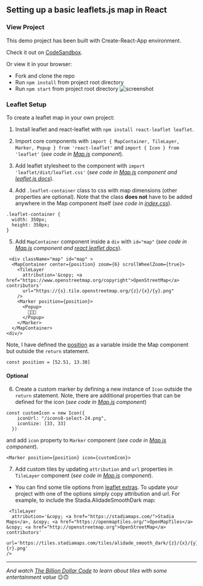 ## Setting up a basic leaflets.js map in React
### View Project
This demo project has been built with Create-React-App environment.

Check it out on [CodeSandbox](https://codesandbox.io/s/github/ms-aija/LeafletReact5minDemo).

Or view it in your browser:
* Fork and clone the repo
* Run `npm install` from project root directory
* Run `npm start` from project root directory
![screenshot](./public/app-screenshot.png)

### Leaflet Setup
To create a leaflet map in your own project:
1. Install leaflet and react-leaflet with `npm install react-leaflet leaflet`.

2. Import core components with `import { MapContainer, TileLayer, Marker, Popup } from 'react-leaflet'` and `import { Icon } from 'leaflet'` (*see code in [Map.js](https://github.com/ms-aija/LeafletReact5minDemo/blob/master/src/components/Map.js#L2) component*).

3. Add leaflet stylesheet to the component with `import 'leaflet/dist/leaflet.css'` (*see code in [Map.js](https://github.com/ms-aija/LeafletReact5minDemo/blob/master/src/components/Map.js#L4) component and [leaflet.js docs](https://leafletjs.com/examples/quick-start/)*).

4. Add `.leaflet-container` class to css with map dimensions (other properties are optional). Note that the class **does not** have to be added anywhere in the Map component itself (*see code in [index.css](https://github.com/ms-aija/LeafletReact5minDemo/blob/master/src/index.css#L47)*).
```
.leaflet-container {
  width: 350px;
  height: 350px;
}
```

5. Add `MapContainer` component inside a `div` with `id="map"` (*see code in [Map.js](https://github.com/ms-aija/LeafletReact5minDemo/blob/master/src/components/Map.js#L22) component and [react leaflet docs](https://react-leaflet.js.org/)*).
```
 <div className="map" id="map" >
  <MapContainer center={position} zoom={6} scrollWheelZoom={true}>
    <TileLayer
      attribution='&copy; <a href="https://www.openstreetmap.org/copyright">OpenStreetMap</a> contributors'
      url="https://{s}.tile.openstreetmap.org/{z}/{x}/{y}.png"
    />
    <Marker position={position}>
      <Popup>
        🐻🍻🎉
      </Popup>
    </Marker>
  </MapContainer>
<div/>
```
Note, I have defined the [position](https://github.com/ms-aija/LeafletReact5minDemo/blob/master/src/components/Map.js#L9) as a variable inside the Map component but outside the `return` statement.
```
const position = [52.51, 13.38]
```

#### Optional

6. Create a custom marker by defining a new instance of `Icon` outside the `return` statement. Note, there are additional properties that can be defined for the icon (*see code in [Map.js](https://github.com/ms-aija/LeafletReact5minDemo/blob/master/src/components/Map.js#L12) component*)
```
const customIcon = new Icon({
    iconUrl: "/icons8-select-24.png",
    iconSize: [33, 33]
  })
```
and add `icon` property to `Marker` component (*see code in [Map.js](https://github.com/ms-aija/LeafletReact5minDemo/blob/master/src/components/Map.js#L34) component*).
```
<Marker position={position} icon={customIcon}>
```



7. Add custom tiles by updating `attribution` and `url` properties in `TileLayer` component (*see code in [Map.js](https://github.com/ms-aija/LeafletReact5minDemo/blob/master/src/components/Map.js#L28) component*).
* You can find some tile options from [leaflet extras](https://leaflet-extras.github.io/leaflet-providers/preview/). To update your project with one of the options simply copy attribution and url. For example, to include the Stadia.AlidadeSmoothDark map:
```
 <TileLayer
  attribution='&copy; <a href="https://stadiamaps.com/">Stadia Maps</a>, &copy; <a href="https://openmaptiles.org/">OpenMapTiles</a> &copy; <a href="http://openstreetmap.org">OpenStreetMap</a> contributors'
  url='https://tiles.stadiamaps.com/tiles/alidade_smooth_dark/{z}/{x}/{y}{r}.png'
/>
```
---
*And watch [The Billion Dollar Code](https://www.imdb.com/title/tt15392100/) to learn about tiles with some entertainment value* 😉🙃
